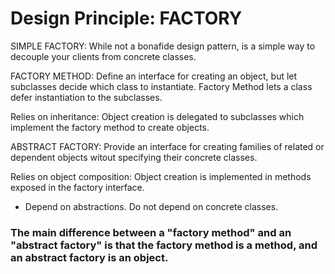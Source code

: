 # Design Principle: FACTORY

SIMPLE FACTORY: While not a bonafide design pattern, is a simple way to decouple your clients from concrete classes.

FACTORY METHOD: Define an interface for creating an object, but let subclasses decide which class to instantiate. Factory Method lets a class defer instantiation to the subclasses.

Relies on inheritance: Object creation is delegated to subclasses which implement the factory method to create objects.

ABSTRACT FACTORY: Provide an interface for creating families of related or dependent objects witout specifying their concrete classes.

Relies on object composition: Object creation is implemented in methods exposed in the factory interface.

- Depend on abstractions. Do not depend on concrete classes.

### The main difference between a "factory method" and an "abstract factory" is that the factory method is a method, and an abstract factory is an object.